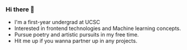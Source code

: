 ### Hi there 👋

- I'm a first-year undergrad at UCSC
- Interested in frontend technologies and Machine learning concepts.
- Pursue poetry and artistic pursuits in my free time.
- Hit me up if you wanna partner up in any projects.
<!--
**Savith-02/Savith-02** is a ✨ _special_ ✨ repository because its `README.md` (this file) appears on your GitHub profile.

Here are some ideas to get you started:

- 🔭 I’m currently working on ...
- 🌱 I’m currently learning ...
- 👯 I’m looking to collaborate on ...
- 🤔 I’m looking for help with ...
- 💬 Ask me about ...
- 📫 How to reach me: ...
- 😄 Pronouns: ...
- ⚡ Fun fact: ...
-->
